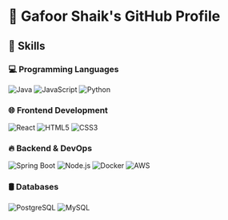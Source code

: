 # 🚀 Gafoor Shaik's GitHub Profile  

## 🌟 Skills  

### 💻 Programming Languages  
![Java](https://img.shields.io/badge/Java-%23ED8B00.svg?style=for-the-badge&logo=openjdk&logoColor=white) ![JavaScript](https://img.shields.io/badge/JavaScript-%23F7DF1E.svg?style=for-the-badge&logo=javascript&logoColor=black)   ![Python](https://img.shields.io/badge/Python-%233776AB.svg?style=for-the-badge&logo=python&logoColor=white)  

### 🌐 Frontend Development  
![React](https://img.shields.io/badge/React-%2361DAFB.svg?style=for-the-badge&logo=react&logoColor=black) ![HTML5](https://img.shields.io/badge/HTML5-%23E34F26.svg?style=for-the-badge&logo=html5&logoColor=white)  ![CSS3](https://img.shields.io/badge/CSS3-%231572B6.svg?style=for-the-badge&logo=css3&logoColor=white)  

### 🔥 Backend & DevOps  
![Spring Boot](https://img.shields.io/badge/Spring%20Boot-%236DB33F.svg?style=for-the-badge&logo=spring-boot&logoColor=white)  ![Node.js](https://img.shields.io/badge/Node.js-%23339933.svg?style=for-the-badge&logo=node.js&logoColor=white)  ![Docker](https://img.shields.io/badge/Docker-%230db7ed.svg?style=for-the-badge&logo=docker&logoColor=white) ![AWS](https://img.shields.io/badge/AWS-%23FF9900.svg?style=for-the-badge&logo=amazon-aws&logoColor=white)  

### 🛢 Databases  
![PostgreSQL](https://img.shields.io/badge/PostgreSQL-%23336791.svg?style=for-the-badge&logo=postgresql&logoColor=white)  ![MySQL](https://img.shields.io/badge/MySQL-%234479A1.svg?style=for-the-badge&logo=mysql&logoColor=white)  

